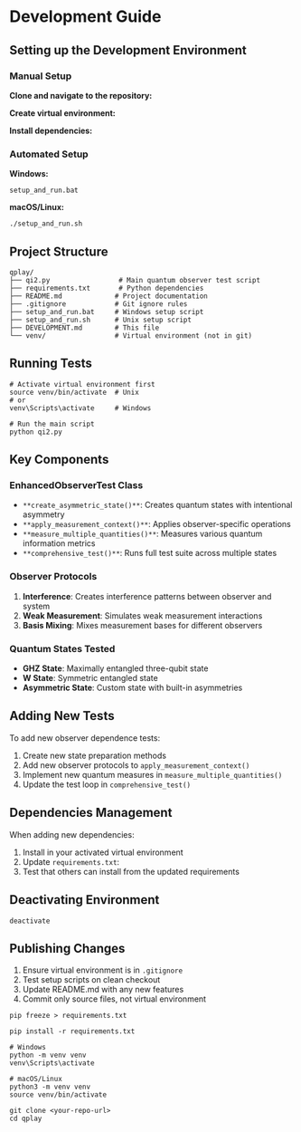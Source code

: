# Development Guide

## Setting up the Development Environment

### Manual Setup

**Clone and navigate to the repository:**

**Create virtual environment:**

**Install dependencies:**

### Automated Setup

**Windows:**

```
setup_and_run.bat
```

**macOS/Linux:**

```
./setup_and_run.sh
```

## Project Structure

```
qplay/
├── qi2.py                 # Main quantum observer test script
├── requirements.txt       # Python dependencies
├── README.md             # Project documentation
├── .gitignore            # Git ignore rules
├── setup_and_run.bat     # Windows setup script
├── setup_and_run.sh      # Unix setup script
├── DEVELOPMENT.md        # This file
└── venv/                 # Virtual environment (not in git)
```

## Running Tests

```
# Activate virtual environment first
source venv/bin/activate  # Unix
# or
venv\Scripts\activate     # Windows

# Run the main script
python qi2.py
```

## Key Components

### EnhancedObserverTest Class

*   `**create_asymmetric_state()**`: Creates quantum states with intentional asymmetry
*   `**apply_measurement_context()**`: Applies observer-specific operations
*   `**measure_multiple_quantities()**`: Measures various quantum information metrics
*   `**comprehensive_test()**`: Runs full test suite across multiple states

### Observer Protocols

1.  **Interference**: Creates interference patterns between observer and system
2.  **Weak Measurement**: Simulates weak measurement interactions
3.  **Basis Mixing**: Mixes measurement bases for different observers

### Quantum States Tested

*   **GHZ State**: Maximally entangled three-qubit state
*   **W State**: Symmetric entangled state
*   **Asymmetric State**: Custom state with built-in asymmetries

## Adding New Tests

To add new observer dependence tests:

1.  Create new state preparation methods
2.  Add new observer protocols to `apply_measurement_context()`
3.  Implement new quantum measures in `measure_multiple_quantities()`
4.  Update the test loop in `comprehensive_test()`

## Dependencies Management

When adding new dependencies:

1.  Install in your activated virtual environment
2.  Update `requirements.txt`:
3.  Test that others can install from the updated requirements

## Deactivating Environment

```
deactivate
```

## Publishing Changes

1.  Ensure virtual environment is in `.gitignore`
2.  Test setup scripts on clean checkout
3.  Update README.md with any new features
4.  Commit only source files, not virtual environment

```
pip freeze > requirements.txt
```

```
pip install -r requirements.txt
```

```
# Windows
python -m venv venv
venv\Scripts\activate

# macOS/Linux
python3 -m venv venv
source venv/bin/activate
```

```
git clone <your-repo-url>
cd qplay
```